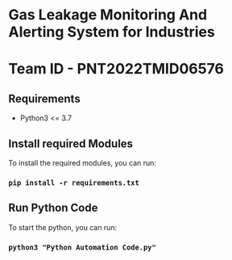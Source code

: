 # Gas Leakage Monitoring And Alerting System for Industries
# Team ID - PNT2022TMID06576

## Requirements
*   Python3 <= 3.7



## Install required Modules

To install the required modules, you can run:

### `pip install -r requirements.txt`

## Run Python Code

To start the python, you can run:

### `python3 "Python Automation Code.py"`


